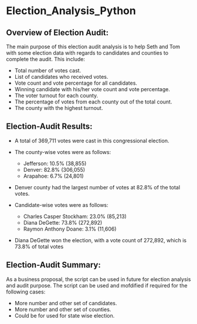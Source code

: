 # **Election_Analysis_Python**

## **Overview of Election Audit:** 
The main purpose of this election audit analysis is to help Seth and Tom with some election data with regards to candidates and counties to complete the audit. This include:
* Total number of votes cast.
* List of candidates who received votes.
* Vote count and vote percentage for all candidates.
* Winning candidate with his/her vote count and vote percentage.
* The voter turnout for each county.
* The percentage of votes from each county out of the total count.
* The county with the highest turnout.

## **Election-Audit Results:** 
* A total of 369,711 votes were cast in this congressional election.

* The county-wise votes were as follows:
  * Jefferson: 10.5% (38,855)
  * Denver: 82.8% (306,055)
  * Arapahoe: 6.7% (24,801)

* Denver county had the largest number of votes at 82.8% of the total votes.

* Candidate-wise votes were as follows:
  * Charles Casper Stockham: 23.0% (85,213)
  * Diana DeGette: 73.8% (272,892)
  * Raymon Anthony Doane: 3.1% (11,606)

* Diana DeGette won the election, with a vote count of 272,892, which is 73.8% of total votes

## **Election-Audit Summary:**
As a business proposal, the script can be used in future for election analysis and audit purpose. 
The script can be used and mofdified if required for the following cases:
* More number and other set of candidates.
* More number and other set of counties.
* Could be for used for state wise election.
